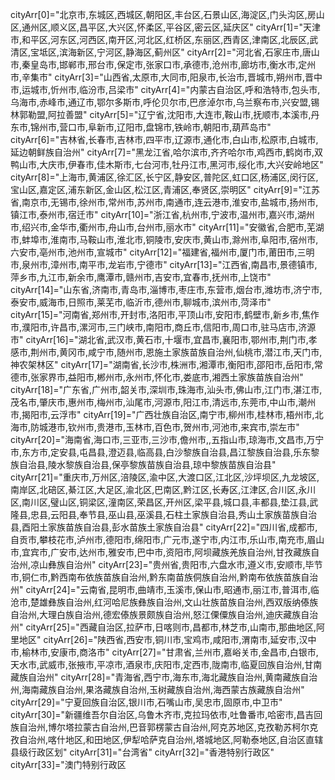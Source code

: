 cityArr[0]="北京市,东城区,西城区,朝阳区,丰台区,石景山区,海淀区,门头沟区,房山区,通州区,顺义区,昌平区,大兴区,怀柔区,平谷区,密云区,延庆区"
cityArr[1]="天津市,和平区,河东区,河西区,南开区,河北区,红桥区,东丽区,西青区,津南区,北辰区,武清区,宝坻区,滨海新区,宁河区,静海区,蓟州区"
cityArr[2]="河北省,石家庄市,唐山市,秦皇岛市,邯郸市,邢台市,保定市,张家口市,承德市,沧州市,廊坊市,衡水市,定州市,辛集市"
cityArr[3]="山西省,太原市,大同市,阳泉市,长治市,晋城市,朔州市,晋中市,运城市,忻州市,临汾市,吕梁市"
cityArr[4]="内蒙古自治区,呼和浩特市,包头市,乌海市,赤峰市,通辽市,鄂尔多斯市,呼伦贝尔市,巴彦淖尔市,乌兰察布市,兴安盟,锡林郭勒盟,阿拉善盟"
cityArr[5]="辽宁省,沈阳市,大连市,鞍山市,抚顺市,本溪市,丹东市,锦州市,营口市,阜新市,辽阳市,盘锦市,铁岭市,朝阳市,葫芦岛市"
cityArr[6]="吉林省,长春市,吉林市,四平市,辽源市,通化市,白山市,松原市,白城市,延边朝鲜族自治州"
cityArr[7]="黑龙江省,哈尔滨市,齐齐哈尔市,鸡西市,鹤岗市,双鸭山市,大庆市,伊春市,佳木斯市,七台河市,牡丹江市,黑河市,绥化市,大兴安岭地区"
cityArr[8]="上海市,黄浦区,徐汇区,长宁区,静安区,普陀区,虹口区,杨浦区,闵行区,宝山区,嘉定区,浦东新区,金山区,松江区,青浦区,奉贤区,崇明区"
cityArr[9]="江苏省,南京市,无锡市,徐州市,常州市,苏州市,南通市,连云港市,淮安市,盐城市,扬州市,镇江市,泰州市,宿迁市"
cityArr[10]="浙江省,杭州市,宁波市,温州市,嘉兴市,湖州市,绍兴市,金华市,衢州市,舟山市,台州市,丽水市"
cityArr[11]="安徽省,合肥市,芜湖市,蚌埠市,淮南市,马鞍山市,淮北市,铜陵市,安庆市,黄山市,滁州市,阜阳市,宿州市,六安市,亳州市,池州市,宣城市"
cityArr[12]="福建省,福州市,厦门市,莆田市,三明市,泉州市,漳州市,南平市,龙岩市,宁德市"
cityArr[13]="江西省,南昌市,景德镇市,萍乡市,九江市,新余市,鹰潭市,赣州市,吉安市,宜春市,抚州市,上饶市"
cityArr[14]="山东省,济南市,青岛市,淄博市,枣庄市,东营市,烟台市,潍坊市,济宁市,泰安市,威海市,日照市,莱芜市,临沂市,德州市,聊城市,滨州市,菏泽市"
cityArr[15]="河南省,郑州市,开封市,洛阳市,平顶山市,安阳市,鹤壁市,新乡市,焦作市,濮阳市,许昌市,漯河市,三门峡市,南阳市,商丘市,信阳市,周口市,驻马店市,济源市"
cityArr[16]="湖北省,武汉市,黄石市,十堰市,宜昌市,襄阳市,鄂州市,荆门市,孝感市,荆州市,黄冈市,咸宁市,随州市,恩施土家族苗族自治州,仙桃市,潜江市,天门市,神农架林区"
cityArr[17]="湖南省,长沙市,株洲市,湘潭市,衡阳市,邵阳市,岳阳市,常德市,张家界市,益阳市,郴州市,永州市,怀化市,娄底市,湘西土家族苗族自治州"
cityArr[18]="广东省,广州市,韶关市,深圳市,珠海市,汕头市,佛山市,江门市,湛江市,茂名市,肇庆市,惠州市,梅州市,汕尾市,河源市,阳江市,清远市,东莞市,中山市,潮州市,揭阳市,云浮市"
cityArr[19]="广西壮族自治区,南宁市,柳州市,桂林市,梧州市,北海市,防城港市,钦州市,贵港市,玉林市,百色市,贺州市,河池市,来宾市,崇左市"
cityArr[20]="海南省,海口市,三亚市,三沙市,儋州市,,五指山市,琼海市,文昌市,万宁市,东方市,定安县,屯昌县,澄迈县,临高县,白沙黎族自治县,昌江黎族自治县,乐东黎族自治县,陵水黎族自治县,保亭黎族苗族自治县,琼中黎族苗族自治县"
cityArr[21]="重庆市,万州区,涪陵区,渝中区,大渡口区,江北区,沙坪坝区,九龙坡区,南岸区,北碚区,綦江区,大足区,渝北区,巴南区,黔江区,长寿区,江津区,合川区,永川区,南川区,璧山区,铜梁区,潼南区,荣昌区,开州区,梁平县,城口县,丰都县,垫江县,武隆县,忠县,云阳县,奉节县,巫山县,巫溪县,石柱土家族自治县,秀山土家族苗族自治县,酉阳土家族苗族自治县,彭水苗族土家族自治县"
cityArr[22]="四川省,成都市,自贡市,攀枝花市,泸州市,德阳市,绵阳市,广元市,遂宁市,内江市,乐山市,南充市,眉山市,宜宾市,广安市,达州市,雅安市,巴中市,资阳市,阿坝藏族羌族自治州,甘孜藏族自治州,凉山彝族自治州"
cityArr[23]="贵州省,贵阳市,六盘水市,遵义市,安顺市,毕节市,铜仁市,黔西南布依族苗族自治州,黔东南苗族侗族自治州,黔南布依族苗族自治州"
cityArr[24]="云南省,昆明市,曲靖市,玉溪市,保山市,昭通市,丽江市,普洱市,临沧市,楚雄彝族自治州,红河哈尼族彝族自治州,文山壮族苗族自治州,西双版纳傣族自治州,大理白族自治州,德宏傣族景颇族自治州,怒江傈僳族自治州,迪庆藏族自治州"
cityArr[25]="西藏自治区,拉萨市,日喀则市,昌都市,林芝市,山南市,那曲地区,阿里地区"
cityArr[26]="陕西省,西安市,铜川市,宝鸡市,咸阳市,渭南市,延安市,汉中市,榆林市,安康市,商洛市"
cityArr[27]="甘肃省,兰州市,嘉峪关市,金昌市,白银市,天水市,武威市,张掖市,平凉市,酒泉市,庆阳市,定西市,陇南市,临夏回族自治州,甘南藏族自治州"
cityArr[28]="青海省,西宁市,海东市,海北藏族自治州,黄南藏族自治州,海南藏族自治州,果洛藏族自治州,玉树藏族自治州,海西蒙古族藏族自治州"
cityArr[29]="宁夏回族自治区,银川市,石嘴山市,吴忠市,固原市,中卫市"
cityArr[30]="新疆维吾尔自治区,乌鲁木齐市,克拉玛依市,吐鲁番市,哈密市,昌吉回族自治州,博尔塔拉蒙古自治州,巴音郭楞蒙古自治州,阿克苏地区,克孜勒苏柯尔克孜自治州,喀什地区,和田地区,伊犁哈萨克自治州,塔城地区,阿勒泰地区,自治区直辖县级行政区划"
cityArr[31]="台湾省"
cityArr[32]="香港特别行政区"
cityArr[33]="澳门特别行政区